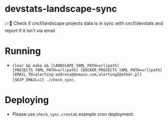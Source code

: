 # devstats-landscape-sync
📈🌄 Check if cncf/landscape projects data is in sync with cncf/devstats and report if it isn't via email


# Running

- `` clear && make && [LANDSCAPE_YAML_PATH=url|path] [PROJECTS_YAML_PATH=url|path] [DOCKER_PROJECTS_YAML_PATH=url|path] [EMAIL_TO=alerting-address@domain.com,alerting2@other.pl] [SKIP_EMAIL=1] ./check_sync ``.


# Deploying

- Please use `check_sync.crontab` example cron deployment.
